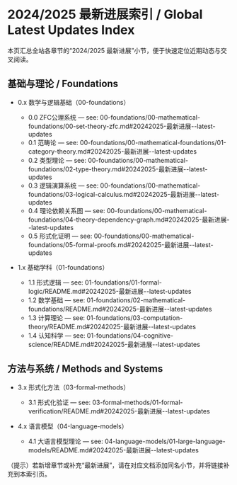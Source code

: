 # 2024/2025 最新进展索引 / Global Latest Updates Index

本页汇总全站各章节的“2024/2025 最新进展”小节，便于快速定位近期动态与交叉阅读。

## 基础与理论 / Foundations

- 0.x 数学与逻辑基础（00-foundations）
  - 0.0 ZFC公理系统 — see: 00-foundations/00-mathematical-foundations/00-set-theory-zfc.md#20242025-最新进展--latest-updates
  - 0.1 范畴论 — see: 00-foundations/00-mathematical-foundations/01-category-theory.md#20242025-最新进展--latest-updates
  - 0.2 类型理论 — see: 00-foundations/00-mathematical-foundations/02-type-theory.md#20242025-最新进展--latest-updates
  - 0.3 逻辑演算系统 — see: 00-foundations/00-mathematical-foundations/03-logical-calculus.md#20242025-最新进展--latest-updates
  - 0.4 理论依赖关系图 — see: 00-foundations/00-mathematical-foundations/04-theory-dependency-graph.md#20242025-最新进展--latest-updates
  - 0.5 形式化证明 — see: 00-foundations/00-mathematical-foundations/05-formal-proofs.md#20242025-最新进展--latest-updates

- 1.x 基础学科（01-foundations）
  - 1.1 形式逻辑 — see: 01-foundations/01-formal-logic/README.md#20242025-最新进展--latest-updates
  - 1.2 数学基础 — see: 01-foundations/02-mathematical-foundations/README.md#20242025-最新进展--latest-updates
  - 1.3 计算理论 — see: 01-foundations/03-computation-theory/README.md#20242025-最新进展--latest-updates
  - 1.4 认知科学 — see: 01-foundations/04-cognitive-science/README.md#20242025-最新进展--latest-updates

## 方法与系统 / Methods and Systems

- 3.x 形式化方法（03-formal-methods）
  - 3.1 形式化验证 — see: 03-formal-methods/01-formal-verification/README.md#20242025-最新进展--latest-updates

- 4.x 语言模型（04-language-models）
  - 4.1 大语言模型理论 — see: 04-language-models/01-large-language-models/README.md#20242025-最新进展--latest-updates

（提示）若新增章节或补充“最新进展”，请在对应文档添加同名小节，并将链接补充到本索引页。
